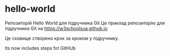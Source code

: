# hello-world
Репозиторій Hello World для підручника Git
Це приклад репозиторію для підручника Git на https://w3schoolsua.github.io

Це сховище створено крок за кроком у підручнику.

Its now includes steps fot GitHUb
